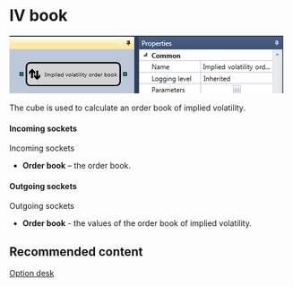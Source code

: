 # IV book

![Designer Glass implied volatility 00](../images/Designer_Glass_implied_volatility_00.png)

The cube is used to calculate an order book of implied volatility.

#### Incoming sockets

Incoming sockets

- **Order book** – the order book.

#### Outgoing sockets

Outgoing sockets

- **Order book** \- the values of the order book of implied volatility.

## Recommended content

[Option desk](Designer_Options_Board.md)

